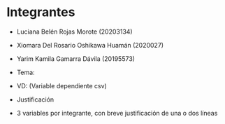 # Integrantes
  - Luciana Belén Rojas Morote (20203134) 
  - Xiomara Del Rosario Oshikawa Huamán (2020027)
  - Yarim Kamila Gamarra Dávila (20195573)


- Tema: 
- VD: (Variable dependiente csv)
- Justificación
- 3 variables por integrante, con breve justificación de una o dos líneas
